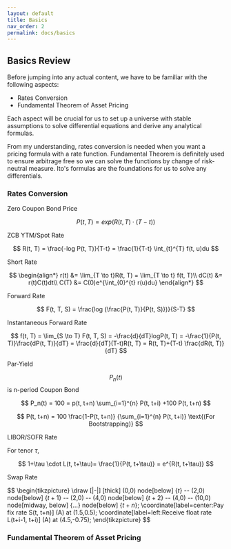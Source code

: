 ```yaml
---
layout: default
title: Basics
nav_order: 2
permalink: docs/basics
---
```


## Basics Review 

Before jumping into any actual content, we have to be familiar with the following aspects: 
- Rates Conversion
- Fundamental Theorem of Asset Pricing

Each aspect will be crucial for us to set up a universe with stable assumptions to solve differential equations and derive any analytical formulas. 

From my understanding, rates conversion is needed when you want a pricing formula with a rate function. Fundamental Theorem is definitely used to ensure arbitrage free so we can solve the functions by change of risk-neutral measure. Ito's formulas are the foundations for us to solve any differentials. 

### Rates Conversion 


Zero Coupon Bond Price

$$
P(t, T) = exp(R(t, T) \cdot (T-t))
$$

ZCB YTM/Spot Rate

$$
R(t, T) = \frac{-log P(t, T)}{T-t} = \frac{1}{T-t} \int_{t}^{T} f(t, u)du
$$

Short Rate

$$
\begin{align*}
    r(t) &= \lim_{T \to t}R(t, T) = \lim_{T \to t} f(t, T)\\
    dC(t) &= r(t)C(t)dt\\
    C(T) &= C(0)e^{\int_{0}^{t} r(u)du}
\end{align*}
$$

Forward Rate

$$
F(t, T, S) = \frac{log (\frac{P(t, T)}{P(t, S)})}{S-T}
$$

Instantaneous Forward Rate

$$
f(t, T) = \lim_{S \to T} F(t, T, S) = -\frac{d}{dT}logP(t, T) = -\frac{1}{P(t, T)}\frac{dP(t, T)}{dT} = \frac{d}{dT}(T-t)R(t, T) = R(t, T)+(T-t) \frac{dR(t, T)}{dT}
$$

Par-Yield

$$P_n(t)$$ is n-period Coupon Bond

$$
P_n(t) = 100 = p(t, t+n) \sum_{i=1}^{n} P(t, t+i) +100 P(t, t+n)
$$ 

$$
P(t, t+n) = 100 \frac{1-P(t, t+n)} {\sum_{i=1}^{n} P(t, t+i)} \text{(For Bootstrapping)}
$$

LIBOR/SOFR Rate

For tenor $\tau$, 

$$
1+\tau \cdot L(t, t+\tau)= \frac{1}{P(t, t+\tau)} = e^{R(t, t+\tau)}
$$


Swap Rate

$$
\begin{tikzpicture}
  \draw [|-|] [thick] (0,0) node[below] {$t$} -- (2,0) node[below] {$t+1$}
  -- (2,0) -- (4,0)   node[below] {$t+2$}
  -- (4,0) -- (10,0) node[midway, below] {$\ldots$} node[below] {$t+n$};
  \coordinate[label=center:$\text{Pay fix rate S(t, t+n)}$] (A) at (1.5,0.5);
  \coordinate[label=left:$\text{Receive float rate L(t+i-1, t+i)}$] (A) at (4.5,-0.75);
\end{tikzpicture}
$$


### Fundamental Theorem of Asset Pricing 

